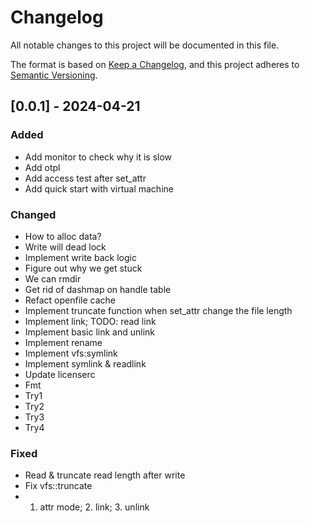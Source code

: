 # Changelog

All notable changes to this project will be documented in this file.

The format is based on [Keep a Changelog](https://keepachangelog.com/en/1.0.0/),
and this project adheres to [Semantic Versioning](https://semver.org/spec/v2.0.0.html).

## [0.0.1] - 2024-04-21

### Added

- Add monitor to check why it is slow
- Add otpl
- Add access test after set_attr
- Add quick start with virtual machine

### Changed

- How to alloc data?
- Write will dead lock
- Implement write back logic
- Figure out why we get stuck
- We can rmdir
- Get rid of dashmap on handle table
- Refact openfile cache
- Implement truncate function when set_attr change the file length
- Implement link; TODO: read link
- Implement basic link and unlink
- Implement rename
- Implement vfs:symlink
- Implement symlink & readlink
- Update licenserc
- Fmt
- Try1
- Try2
- Try3
- Try4

### Fixed

- Read & truncate read length after write
- Fix vfs::truncate
- 1. attr mode; 2. link; 3. unlink


<!-- generated by git-cliff -->
